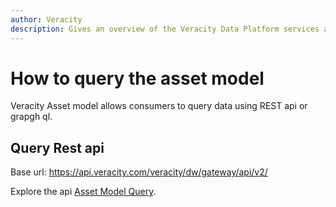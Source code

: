 ```yaml
---
author: Veracity
description: Gives an overview of the Veracity Data Platform services and related components.
---
```


# How to query the asset model
Veracity Asset model allows consumers to query data using REST api or grapgh ql.

## Query Rest api
Base url: https://api.veracity.com/veracity/dw/gateway/api/v2/

Explore the api [Asset Model Query](https://developer.veracity.com/docs/section/api-explorer/76904bcb-1aaf-4a2f-8512-3af36fdadb2f/developerportal/DataFabric-MMS-Query-API-swagger.json). 